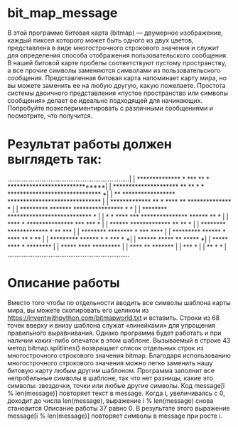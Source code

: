 # bit_map_message
В этой программе битовая карта (bitmap) — двумерное изображение, каждый пиксел которого может быть одного из двух цветов, представлена в виде многострочного строкового значения и служит для определения способа отображения пользовательского сообщения. В нашей битовой карте пробелы соответствуют пустому пространству, а все прочие символы заменяются символами из пользовательского сообщения. Представленная битовая карта напоминает карту мира, но вы можете заменить ее на любую другую, какую пожелаете. Простота системы двоичного представления «пустое пространство или символы сообщения» делает ее идеально подходящей для начинающих. Попробуйте поэкспериментировать с различными сообщениями и посмотрите, что получится.

# Результат работы должен выглядеть так:

....................................................................|
|  **************   *  *** **  *      ******************************|
|  ********************* ** ** *  * ****************************** *|
| **      *****************       ******************************    |
|          *************          **  * **** ** ************** *    |
|           *********            *******   **************** * *     |
|            ********           ***************************  *      |
|   *        * **** ***         *************** ******  ** *        |
|              ****  *         ***************   *** ***  *         |
|                 ******         *************    **   **  *        |
|                 ********        *************    *  ** ***        |
|                   ********         ********          * *** ****   |
|                   *********         ******  *        **** ** * ** |
|                   *********         ****** * *           *** *   *|
|                     ******          ***** **             *****   *|
|                     *****            **** *            ********   |
|                    *****             ****              *********  |
|                    ****              **                 *******   |
|                    ***                                       *    |
|                    **     *                    *                  |
....................................................................

# Описание работы
Вместо того чтобы по отдельности вводить все символы шаблона карты мира, вы можете скопировать его целиком из https://inventwithpython.com/bitmapworld.txt и вставить. Строки из 68 точек вверху и внизу шаблона служат «линейками» для упрощения правильного выравнивания. Однако программа будет работать и при наличии каких-либо опечаток в этом шаблоне.
Вызываемый в строке 43 метод bitmap.splitlines() возвращает список отдельных строк из многострочного строкового значения bitmap. Благодаря использованию многострочного строкового значения можно легко заменить нашу битовую карту любым другим шаблоном. Программа заполнит все непробельные символы в шаблоне, так что нет разницы, какие это символы: звездочки, точки или любые другие символы.
Код message[i % len(message)] повторяет текст в message. Когда i, увеличиваясь с 0, доходит до числа len(message), выражение i % len(message) снова становится
Описание работы 37
равно 0. В результате этого выражение message[i % len(message)] повторяет символы в message при росте i.

